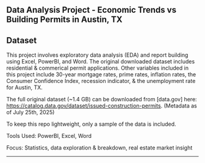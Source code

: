 ## Data Analysis Project - Economic Trends vs Building Permits in Austin, TX
## Dataset

This project involves exploratory data analysis (EDA) and report building using Excel, PowerBI, and Word. The original downloaded dataset includes residential & commerical permit applications. Other variables included in this project include 30-year mortgage rates, prime rates, inflation rates, the Consumer Confidence Index, recession indicator, & the unemployment rate for Austin, TX.

The full original dataset (~1.4 GB) can be downloaded from [data.gov] here: https://catalog.data.gov/dataset/issued-construction-permits. (Metadata as of July 25th, 2025)

To keep this repo lightweight, only a sample of the data is included.

Tools Used: PowerBI, Excel, Word

Focus: Statistics, data exploration & breakdown, real estate market insight

___
